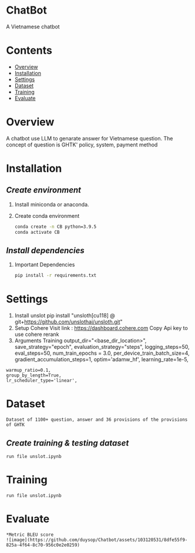 # **ChatBot**

A Vietnamese chatbot 


# **Contents**
- [Overview](#overview)
- [Installation](#installation)
- [Settings](#settings)
- [Dataset](#dataset)
- [Training](#training)
- [Evaluate](#evaluate)

# **Overview**
A chatbot use LLM to genarate answer for Vietnamese question. The concept of question is GHTK' policy, system, payment method 

# **Installation**

## *Create environment*

1. Install miniconda or anaconda.
2. Create conda environment

    ```bash
    conda create -n CB python=3.9.5
    conda activate CB
    ```


## *Install dependencies*

1. Important Dependencies
    ```bash
    pip install -r requirements.txt
    ```

# **Settings**
1. Install unslot
    pip install "unsloth[cu118] @ git+https://github.com/unslothai/unsloth.git"
2. Setup Cohere
    Visit link : https://dashboard.cohere.com 
    Copy Api key to use cohere rerank
3. Arguments Training
    output_dir="<base_dir_location>",
    save_strategy="epoch",
    evaluation_strategy="steps",
    logging_steps=50,
    eval_steps=50,
    num_train_epochs = 3.0,
    per_device_train_batch_size=4,
    gradient_accumulation_steps=1,
    optim='adamw_hf',
    learning_rate=1e-5,
<!-- #     fp16=True, -->
    warmup_ratio=0.1,
    group_by_length=True,
    lr_scheduler_type='linear',

# **Dataset**
    Dataset of 1100+ question, answer and 36 provisions of the provisions of GHTK
## *Create training & testing dataset*
    run file unslot.ipynb

# **Training**
    run file unslot.ipynb

# **Evaluate**
    *Metric BLEU score 
    ![image](https://github.com/duysop/Chatbot/assets/103120531/8dfe55f9-825a-4f64-8c70-956c0e2e0259)

